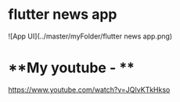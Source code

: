 # flutter news app
![App UI](../master/myFolder/flutter news app.png)

# **My youtube - **
https://www.youtube.com/watch?v=JQIvKTkHkso
